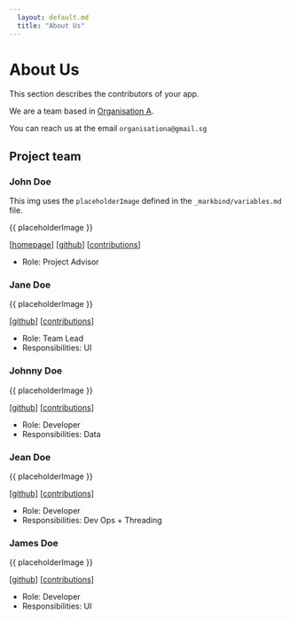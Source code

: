 ```yaml
---
  layout: default.md
  title: "About Us"
---
```


# About Us

<box type="info">
This section describes the contributors of your app.
</box>

We are a team based in [Organisation A](#project-team).

You can reach us at the email `organisationa@gmail.sg`

## Project team

### John Doe

<box type="tip" seamless>

This img uses the `placeholderImage` defined in the `_markbind/variables.md` file.
</box>

{{ placeholderImage }}

[[homepage](http://www.comp.nus.edu.sg/~damithch)]
[[github](https://github.com/johndoe)]
[[contributions](johndoe.md)]

* Role: Project Advisor

### Jane Doe

{{ placeholderImage }}

[[github](http://github.com/johndoe)]
[[contributions](johndoe.md)]

* Role: Team Lead
* Responsibilities: UI

### Johnny Doe

{{ placeholderImage }}

[[github](http://github.com/johndoe)]
[[contributions](johndoe.md)]

* Role: Developer
* Responsibilities: Data

### Jean Doe

{{ placeholderImage }}

[[github](http://github.com/johndoe)]
[[contributions](johndoe.md)]

* Role: Developer
* Responsibilities: Dev Ops + Threading

### James Doe

{{ placeholderImage }}

[[github](http://github.com/johndoe)]
[[contributions](johndoe.md)]

* Role: Developer
* Responsibilities: UI
